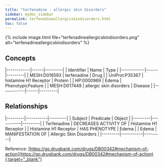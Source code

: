 ```yaml
---
title: "terfenadine - allergic skin disorders"
sidebar: mydoc_sidebar
permalink: terfenadineallergicskindisorders.html
toc: false 
---
```


{% include image.html file="terfenadineallergicskindisorders.png" alt="terfenadineallergicskindisorders" %}

## Concepts

|------------|------|---------|
| Identifier | Name | Type    |
|------------|------|---------|
| MESH:D016593 | terfenadine | Drug |
| UniProt:P35367 | histamine H1 Receptor | Protein |
| HP:0000969 | Edema | PhenotypicFeature |
| MESH:D017449 | allergic skin disorders | Disease |
|------------|------|---------|

## Relationships

|---------|-----------|---------|
| Subject | Predicate | Object  |
|---------|-----------|---------|
| Terfenadine | DECREASES ACTIVITY OF | Histamine H1 Receptor |
| Histamine H1 Receptor | HAS PHENOTYPE | Edema |
| Edema | MANIFESTATION OF | Allergic Skin Disorders |
|---------|-----------|---------|

Reference: [https://go.drugbank.com/drugs/DB00342#mechanism-of-action](https://go.drugbank.com/drugs/DB00342#mechanism-of-action){:target="_blank"}